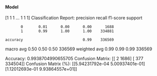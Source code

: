 #### Model
[1 1 1 ... 1 1 1]
Classification Report:
              precision    recall  f1-score   support

           0       0.01      0.00      0.00      1688
           1       0.99      1.00      1.00    334881

    accuracy                           0.99    336569
   macro avg       0.50      0.50      0.50    336569
weighted avg       0.99      0.99      0.99    336569

Accuracy: 0.9938704990655705
Confusion Matrix:
[[     2   1686]
 [   377 334504]]
Confusion Matrix (%):
[[5.94231792e-04 5.00937401e-01]
 [1.12012693e-01 9.93864557e+01]]
